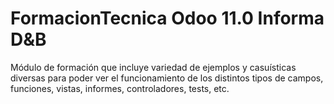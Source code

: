 # FormacionTecnica Odoo 11.0 Informa D&B

Módulo de formación que incluye variedad de ejemplos y casuísticas diversas para poder ver el funcionamiento de los distintos tipos de campos, funciones, vistas, informes, controladores, tests, etc.

